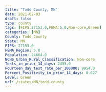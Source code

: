```yaml
---
title: "Todd County, MN"
date: 2021-02-03
draft: false
type: county
tags: [FIPS:27153.0,FEMA:5.0,Non-core,Green]
categories: [MN]
County: Todd County
State: MN
FIPS: 27153.0
FEMA_Region: 5.0
Population: 24664.0
NCHS_Urban_Rural_Classification: Non-core
Tests_in_prior_14_days: 2455.0
Fourteen_day_test_rate_per_100000: 9954.0
Percent_Positivity_in_prior_14_days: 0.027
Level: Green
url: /states/MN/todd-county
---
```



